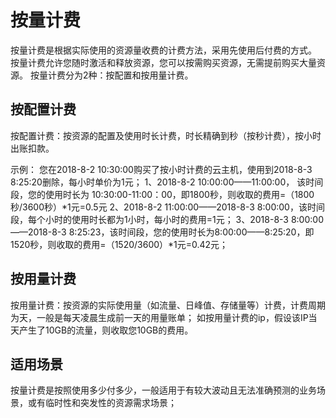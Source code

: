 # 按量计费

按量计费是根据实际使用的资源量收费的计费方法，采用先使用后付费的方式。
按量计费允许您随时激活和释放资源，您可以按需购买资源，无需提前购买大量资源。
按量计费分为2种：按配置和按用量计费。

## 按配置计费
按配置计费：按资源的配置及使用时长计费，时长精确到秒（按秒计费），按小时出账扣款。

示例：
您在2018-8-2 10:30:00购买了按小时计费的云主机，使用到2018-8-3 8:25:20删除，每小时单价为1元；
1、2018-8-2 10:00:00——11:00:00， 该时间段，您的使用时长为 10:30:00-11:00：00，即1800秒，则收取的费用=（1800秒/3600秒）*1元=0.5元
2、2018-8-2 11:00:00——2018-8-3 8:00:00，该时间段，每个小时的使用时长都为1小时，每小时的费用=1元；
3、2018-8-3 8:00:00——2018-8-3 8:25:23，该时间段，您的使用时长为8:00:00——8:25:20，即1520秒，则收取的费用=（1520/3600）*1元=0.42元；

## 按用量计费
按用量计费：按资源的实际使用量（如流量、日峰值、存储量等）计费，计费周期为天，一般是每天凌晨生成前一天的用量账单；
如按用量计费的ip，假设该IP当天产生了10GB的流量，则收取您10GB的费用。

## 适用场景
按量计费是按照使用多少付多少，一般适用于有较大波动且无法准确预测的业务场景，或有临时性和突发性的资源需求场景；




